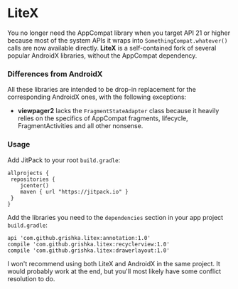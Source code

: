 # LiteX

You no longer need the AppCompat library when you target API 21 or higher because most of the system APIs it wraps into `SomethingCompat.whatever()` calls are now available directly. **LiteX** is a self-contained fork of several popular AndroidX libraries, without the AppCompat dependency.

### Differences from AndroidX

All these libraries are intended to be drop-in replacement for the corresponding AndroidX ones, with the following exceptions:

* **viewpager2** lacks the `FragmentStateAdapter` class because it heavily relies on the specifics of AppCompat fragments, lifecycle, FragmentActivities and all other nonsense.

### Usage

Add JitPack to your root `build.gradle`:

    allprojects {
     repositories {
        jcenter()
        maven { url "https://jitpack.io" }
     }
    }

Add the libraries you need to the `dependencies` section in your app project `build.gradle`:

    api 'com.github.grishka.litex:annotation:1.0'
    compile 'com.github.grishka.litex:recyclerview:1.0'
    compile 'com.github.grishka.litex:drawerlayout:1.0'

I won't recommend using both LiteX and AndroidX in the same project. It would probably work at the end, but you'll most likely have some conflict resolution to do.